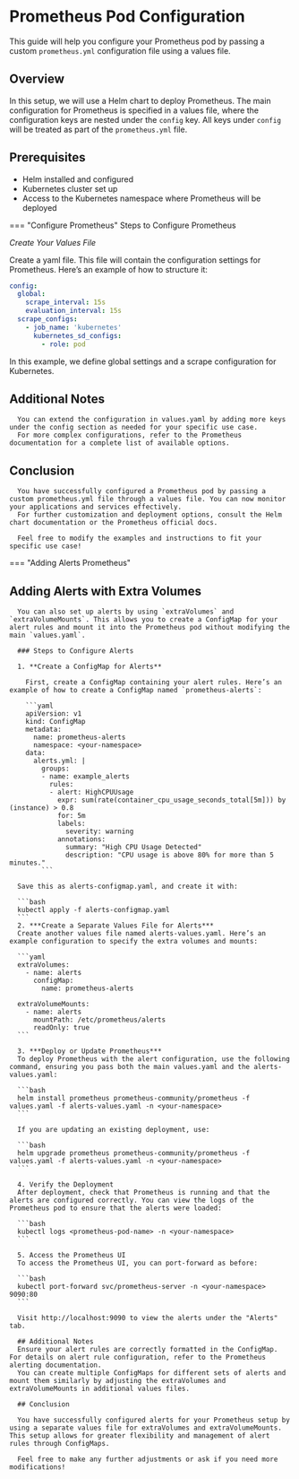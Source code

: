 # Prometheus Pod Configuration

This guide will help you configure your Prometheus pod by passing a custom `prometheus.yml` configuration file using a values file.

##   Overview

In this setup, we will use a Helm chart to deploy Prometheus. The main configuration for Prometheus is specified in a values file, where the configuration keys are nested under the `config` key. All keys under `config` will be treated as part of the `prometheus.yml` file.


##    Prerequisites
- Helm installed and configured
- Kubernetes cluster set up
- Access to the Kubernetes namespace where Prometheus will be deployed

=== "Configure Prometheus"
Steps to Configure Prometheus

*Create Your Values File*

Create a yaml file. This file will contain the configuration settings for Prometheus. Here’s an example of how to structure it:
  ```yaml
  config:
    global:
      scrape_interval: 15s
      evaluation_interval: 15s
    scrape_configs:
      - job_name: 'kubernetes'
        kubernetes_sd_configs:
          - role: pod
  ```               
  In this example, we define global settings and a scrape configuration for Kubernetes.


##    Additional Notes

      You can extend the configuration in values.yaml by adding more keys under the config section as needed for your specific use case.
      For more complex configurations, refer to the Prometheus documentation for a complete list of available options.

##    Conclusion

      You have successfully configured a Prometheus pod by passing a custom prometheus.yml file through a values file. You can now monitor your applications and services effectively.
      For further customization and deployment options, consult the Helm chart documentation or the Prometheus official docs.

      Feel free to modify the examples and instructions to fit your specific use case!

=== "Adding Alerts Prometheus"

##    Adding Alerts with Extra Volumes

      You can also set up alerts by using `extraVolumes` and `extraVolumeMounts`. This allows you to create a ConfigMap for your alert rules and mount it into the Prometheus pod without modifying the main `values.yaml`.

      ### Steps to Configure Alerts

      1. **Create a ConfigMap for Alerts**

        First, create a ConfigMap containing your alert rules. Here’s an example of how to create a ConfigMap named `prometheus-alerts`:

        ```yaml
        apiVersion: v1
        kind: ConfigMap
        metadata:
          name: prometheus-alerts
          namespace: <your-namespace>
        data:
          alerts.yml: |
            groups:
            - name: example_alerts
              rules:
              - alert: HighCPUUsage
                expr: sum(rate(container_cpu_usage_seconds_total[5m])) by (instance) > 0.8
                for: 5m
                labels:
                  severity: warning
                annotations:
                  summary: "High CPU Usage Detected"
                  description: "CPU usage is above 80% for more than 5 minutes."
            ```

      Save this as alerts-configmap.yaml, and create it with:

      ```bash
      kubectl apply -f alerts-configmap.yaml
      ```
      2. ***Create a Separate Values File for Alerts***
      Create another values file named alerts-values.yaml. Here’s an example configuration to specify the extra volumes and mounts:

      ```yaml
      extraVolumes:
        - name: alerts
          configMap:
            name: prometheus-alerts

      extraVolumeMounts:
        - name: alerts
          mountPath: /etc/prometheus/alerts
          readOnly: true
      ```

      3. ***Deploy or Update Prometheus***
      To deploy Prometheus with the alert configuration, use the following command, ensuring you pass both the main values.yaml and the alerts-values.yaml:

      ```bash
      helm install prometheus prometheus-community/prometheus -f values.yaml -f alerts-values.yaml -n <your-namespace>
      ```

      If you are updating an existing deployment, use:

      ```bash
      helm upgrade prometheus prometheus-community/prometheus -f values.yaml -f alerts-values.yaml -n <your-namespace>
      ```

      4. Verify the Deployment
      After deployment, check that Prometheus is running and that the alerts are configured correctly. You can view the logs of the Prometheus pod to ensure that the alerts were loaded:

      ```bash
      kubectl logs <prometheus-pod-name> -n <your-namespace>
      ```

      5. Access the Prometheus UI
      To access the Prometheus UI, you can port-forward as before:

      ```bash
      kubectl port-forward svc/prometheus-server -n <your-namespace> 9090:80
      ```

      Visit http://localhost:9090 to view the alerts under the "Alerts" tab.

      ## Additional Notes
      Ensure your alert rules are correctly formatted in the ConfigMap. For details on alert rule configuration, refer to the Prometheus alerting documentation.
      You can create multiple ConfigMaps for different sets of alerts and mount them similarly by adjusting the extraVolumes and extraVolumeMounts in additional values files.

      ## Conclusion

      You have successfully configured alerts for your Prometheus setup by using a separate values file for extraVolumes and extraVolumeMounts. This setup allows for greater flexibility and management of alert rules through ConfigMaps.

      Feel free to make any further adjustments or ask if you need more modifications!



